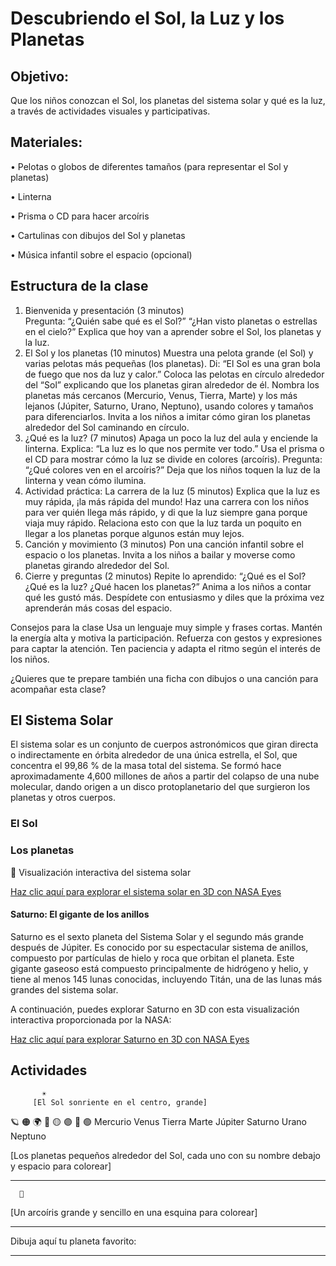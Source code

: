 # Descubriendo el Sol, la Luz y los Planetas

## Objetivo:

Que los niños conozcan el Sol, los planetas del sistema solar y qué es la luz, a través de actividades visuales y participativas.
 
## Materiales:

•	Pelotas o globos de diferentes tamaños (para representar el Sol y planetas)

•	Linterna

•	Prisma o CD para hacer arcoíris

•	Cartulinas con dibujos del Sol y planetas

•	Música infantil sobre el espacio (opcional)
 
## Estructura de la clase

1. Bienvenida y presentación (3 minutos)  
  Pregunta: “¿Quién sabe qué es el Sol?” “¿Han visto planetas o estrellas en el cielo?”
  Explica que hoy van a aprender sobre el Sol, los planetas y la luz.
2. El Sol y los planetas (10 minutos)
  Muestra una pelota grande (el Sol) y varias pelotas más pequeñas (los planetas).
  Di: “El Sol es una gran bola de fuego que nos da luz y calor.”
  Coloca las pelotas en círculo alrededor del “Sol” explicando que los planetas giran alrededor de él.
  Nombra los planetas más cercanos (Mercurio, Venus, Tierra, Marte) y los más lejanos (Júpiter, Saturno, Urano, Neptuno), usando colores y tamaños para diferenciarlos.
  Invita a los niños a imitar cómo giran los planetas alrededor del Sol caminando en círculo.
3. ¿Qué es la luz? (7 minutos)
  Apaga un poco la luz del aula y enciende la linterna.
  Explica: “La luz es lo que nos permite ver todo.”
  Usa el prisma o el CD para mostrar cómo la luz se divide en colores (arcoíris).
  Pregunta: “¿Qué colores ven en el arcoíris?”
  Deja que los niños toquen la luz de la linterna y vean cómo ilumina.
4. Actividad práctica: La carrera de la luz (5 minutos)
  Explica que la luz es muy rápida, ¡la más rápida del mundo!
  Haz una carrera con los niños para ver quién llega más rápido, y di que la luz siempre gana porque viaja muy rápido.
  Relaciona esto con que la luz tarda un poquito en llegar a los planetas porque algunos están muy lejos.
5. Canción y movimiento (3 minutos)
  Pon una canción infantil sobre el espacio o los planetas.
  Invita a los niños a bailar y moverse como planetas girando alrededor del Sol.
6. Cierre y preguntas (2 minutos)
  Repite lo aprendido: “¿Qué es el Sol? ¿Qué es la luz? ¿Qué hacen los planetas?”
  Anima a los niños a contar qué les gustó más.
  Despídete con entusiasmo y diles que la próxima vez aprenderán más cosas del espacio.
 
Consejos para la clase
  Usa un lenguaje muy simple y frases cortas.
  Mantén la energía alta y motiva la participación.
  Refuerza con gestos y expresiones para captar la atención.
  Ten paciencia y adapta el ritmo según el interés de los niños.
 
¿Quieres que te prepare también una ficha con dibujos o una canción para acompañar esta clase?

## El Sistema Solar

El sistema solar es un conjunto de cuerpos astronómicos que giran directa o indirectamente en órbita alrededor de una única estrella, el Sol, que concentra el 99,86 % de la masa total del sistema. Se formó hace aproximadamente 4,600 millones de años a partir del colapso de una nube molecular, dando origen a un disco protoplanetario del que surgieron los planetas y otros cuerpos.

### El Sol

### Los planetas

🌌 Visualización interactiva del sistema solar

[Haz clic aquí para explorar el sistema solar en 3D con NASA Eyes](https://eyes.nasa.gov/apps/solar-system/#/home)

#### Saturno: El gigante de los anillos

 Saturno es el sexto planeta del Sistema Solar y el segundo más grande después de Júpiter. Es conocido por su espectacular sistema de anillos, compuesto por partículas de hielo y roca que orbitan el planeta. Este gigante gaseoso está compuesto principalmente de hidrógeno y helio, y tiene al menos 145 lunas conocidas, incluyendo Titán, una de las lunas más grandes del sistema solar.

A continuación, puedes explorar Saturno en 3D con esta visualización interactiva proporcionada por la NASA: 

[Haz clic aquí para explorar Saturno en 3D con NASA Eyes](https://eyes.nasa.gov/apps/solar-system/#/saturn)

## Actividades

           ☀️
         [El Sol sonriente en el centro, grande]

   🪐      🟠      🌍      🔴      🟡      🟣      🔵      🟢
Mercurio  Venus  Tierra  Marte  Júpiter  Saturno  Urano  Neptuno

[Los planetas pequeños alrededor del Sol, cada uno con su nombre debajo y espacio para colorear]

-----------------------------

      🌈
[Un arcoíris grande y sencillo en una esquina para colorear]

-----------------------------

  Dibuja aquí tu planeta favorito:
  ______________________________

